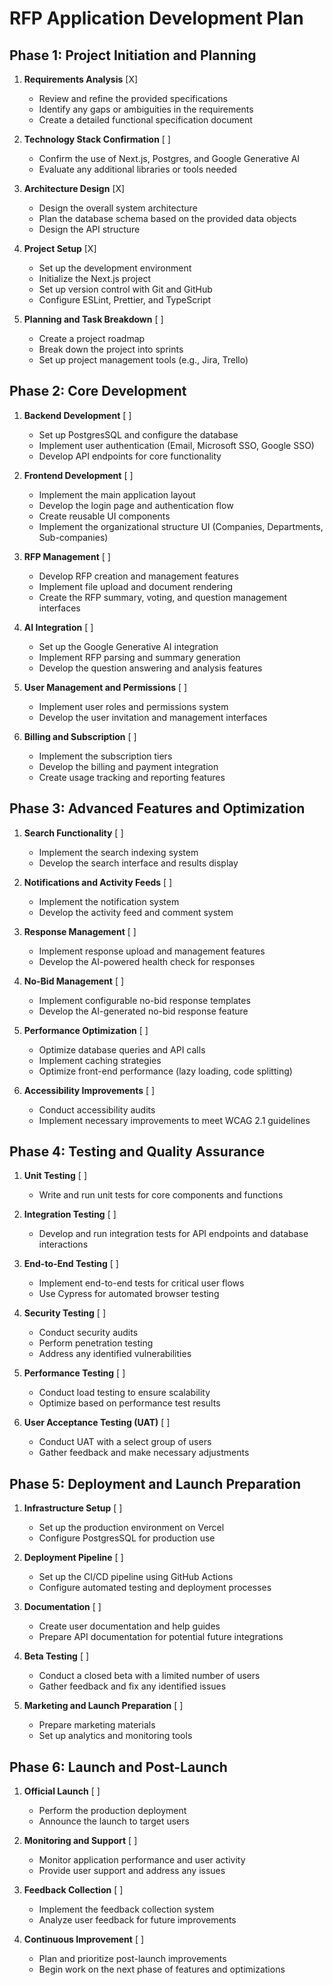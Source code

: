 # RFP Application Development Plan

## Phase 1: Project Initiation and Planning

1. **Requirements Analysis** [X]
   - Review and refine the provided specifications
   - Identify any gaps or ambiguities in the requirements
   - Create a detailed functional specification document

2. **Technology Stack Confirmation** [ ]
   - Confirm the use of Next.js, Postgres, and Google Generative AI
   - Evaluate any additional libraries or tools needed

3. **Architecture Design** [X]
   - Design the overall system architecture
   - Plan the database schema based on the provided data objects
   - Design the API structure

4. **Project Setup** [X]
   - Set up the development environment
   - Initialize the Next.js project
   - Set up version control with Git and GitHub
   - Configure ESLint, Prettier, and TypeScript

5. **Planning and Task Breakdown** [ ]
   - Create a project roadmap
   - Break down the project into sprints
   - Set up project management tools (e.g., Jira, Trello)

## Phase 2: Core Development

1. **Backend Development** [ ]
   - Set up PostgresSQL and configure the database
   - Implement user authentication (Email, Microsoft SSO, Google SSO)
   - Develop API endpoints for core functionality

2. **Frontend Development** [ ]
   - Implement the main application layout
   - Develop the login page and authentication flow
   - Create reusable UI components
   - Implement the organizational structure UI (Companies, Departments, Sub-companies)

3. **RFP Management** [ ]
   - Develop RFP creation and management features
   - Implement file upload and document rendering
   - Create the RFP summary, voting, and question management interfaces

4. **AI Integration** [ ]
   - Set up the Google Generative AI integration
   - Implement RFP parsing and summary generation
   - Develop the question answering and analysis features

5. **User Management and Permissions** [ ]
   - Implement user roles and permissions system
   - Develop the user invitation and management interfaces

6. **Billing and Subscription** [ ]
   - Implement the subscription tiers
   - Develop the billing and payment integration
   - Create usage tracking and reporting features

## Phase 3: Advanced Features and Optimization

1. **Search Functionality** [ ]
   - Implement the search indexing system
   - Develop the search interface and results display

2. **Notifications and Activity Feeds** [ ]
   - Implement the notification system
   - Develop the activity feed and comment system

3. **Response Management** [ ]
   - Implement response upload and management features
   - Develop the AI-powered health check for responses

4. **No-Bid Management** [ ]
   - Implement configurable no-bid response templates
   - Develop the AI-generated no-bid response feature

5. **Performance Optimization** [ ]
   - Optimize database queries and API calls
   - Implement caching strategies
   - Optimize front-end performance (lazy loading, code splitting)

6. **Accessibility Improvements** [ ]
   - Conduct accessibility audits
   - Implement necessary improvements to meet WCAG 2.1 guidelines

## Phase 4: Testing and Quality Assurance

1. **Unit Testing** [ ]
   - Write and run unit tests for core components and functions

2. **Integration Testing** [ ]
   - Develop and run integration tests for API endpoints and database interactions

3. **End-to-End Testing** [ ]
   - Implement end-to-end tests for critical user flows
   - Use Cypress for automated browser testing

4. **Security Testing** [ ]
   - Conduct security audits
   - Perform penetration testing
   - Address any identified vulnerabilities

5. **Performance Testing** [ ]
   - Conduct load testing to ensure scalability
   - Optimize based on performance test results

6. **User Acceptance Testing (UAT)** [ ]
   - Conduct UAT with a select group of users
   - Gather feedback and make necessary adjustments

## Phase 5: Deployment and Launch Preparation

1. **Infrastructure Setup** [ ]
   - Set up the production environment on Vercel
   - Configure PostgresSQL for production use

2. **Deployment Pipeline** [ ]
   - Set up the CI/CD pipeline using GitHub Actions
   - Configure automated testing and deployment processes

3. **Documentation** [ ]
   - Create user documentation and help guides
   - Prepare API documentation for potential future integrations

4. **Beta Testing** [ ]
   - Conduct a closed beta with a limited number of users
   - Gather feedback and fix any identified issues

5. **Marketing and Launch Preparation** [ ]
   - Prepare marketing materials
   - Set up analytics and monitoring tools

## Phase 6: Launch and Post-Launch

1. **Official Launch** [ ]
   - Perform the production deployment
   - Announce the launch to target users

2. **Monitoring and Support** [ ]
   - Monitor application performance and user activity
   - Provide user support and address any issues

3. **Feedback Collection** [ ]
   - Implement the feedback collection system
   - Analyze user feedback for future improvements

4. **Continuous Improvement** [ ]
   - Plan and prioritize post-launch improvements
   - Begin work on the next phase of features and optimizations